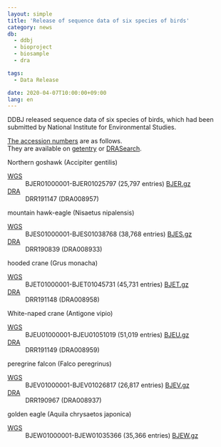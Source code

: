```yaml
---
layout: simple
title: 'Release of sequence data of six species of birds'
category: news
db:
  - ddbj
  - bioproject
  - biosample
  - dra

tags:
  - Data Release

date: 2020-04-07T10:00:00+09:00
lang: en
---
```


<p>DDBJ released sequence data of six species of birds, which had been submitted by National Institute for Environmental Studies.

<p><a href="/ddbj/documents/accessions.html">The accession numbers</a> are as follows. <br>
    They are available on <a href="http://getentry.ddbj.nig.ac.jp/top-e.html">getentry</a> or <a href="http://ddbj.nig.ac.jp/DRASearch/">DRASearch</a>. </p>
</p>

<p class="bold italic no_bottom">Northern goshawk (<span class="italic">Accipiter gentilis</span>)

<dl>
    <dt><a href="/ddbj/wgs-e.html">WGS</a></dt>
    <dd>BJER01000001-BJER01025797 (25,797 entries) <a href="https://ddbj.nig.ac.jp/public/ddbj_database/wgs/BJ/BJER.gz">BJER.gz</a> </dd>
    <dt><a href="/dra/index-e.html">DRA</a></dt>
    <dd>DRR191147 (DRA008957) </dd>
</dl>
</p>

<p class="bold italic no_bottom">mountain hawk-eagle (<span class="italic">Nisaetus nipalensis</span>)

<dl>
    <dt><a href="/ddbj/wgs-e.html">WGS</a></dt>
    <dd>BJES01000001-BJES01038768 (38,768 entries) <a href="https://ddbj.nig.ac.jp/public/ddbj_database/wgs/BJ/BJES.gz">BJES.gz</a> </dd>
    <dt><a href="/dra/index-e.html">DRA</a></dt>
    <dd>DRR190839 (DRA008933) </dd>
</dl>
</p>

<p class="bold italic no_bottom">hooded crane (<span class="italic">Grus monacha</span>)

<dl>
    <dt><a href="/ddbj/wgs-e.html">WGS</a></dt>
    <dd>BJET01000001-BJET01045731 (45,731 entries) <a href="https://ddbj.nig.ac.jp/public/ddbj_database/wgs/BJ/BJET.gz">BJET.gz</a> </dd>
    <dt><a href="/dra/index-e.html">DRA</a></dt>
    <dd>DRR191148 (DRA008958) </dd>
</dl>
</p>

<p class="bold italic no_bottom">White-naped crane (<span class="italic">Antigone vipio</span>)

<dl>
    <dt><a href="/ddbj/wgs-e.html">WGS</a></dt>
    <dd>BJEU01000001-BJEU01051019 (51,019 entries) <a href="https://ddbj.nig.ac.jp/public/ddbj_database/wgs/BJ/BJEU.gz">BJEU.gz</a> </dd>
    <dt><a href="/dra/index-e.html">DRA</a></dt>
    <dd>DRR191149 (DRA008959)</dd>
</dl>
</p>

<p class="bold italic no_bottom">peregrine falcon (<span class="italic">Falco peregrinus</span>)

<dl>
    <dt><a href="/ddbj/wgs-e.html">WGS</a></dt>
    <dd>BJEV01000001-BJEV01026817 (26,817 entries) <a href="https://ddbj.nig.ac.jp/public/ddbj_database/wgs/BJ/BJEV.gz">BJEV.gz</a> </dd>
    <dt><a href="/dra/index-e.html">DRA</a></dt>
    <dd>DRR190967 (DRA008937)</dd>
</dl>
</p>

<p class="bold italic no_bottom">golden eagle (<span class="italic">Aquila chrysaetos japonica</span>)

<dl>
    <dt><a href="/ddbj/wgs-e.html">WGS</a></dt>
    <dd>BJEW01000001-BJEW01035366 (35,366 entries) <a href="https://ddbj.nig.ac.jp/public/ddbj_database/wgs/BJ/BJEW.gz">BJEW.gz</a> </dd>
</dl>
</p>
